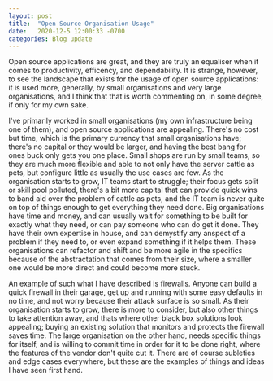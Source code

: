 ```yaml
---
layout: post
title:  "Open Source Organisation Usage"
date:   2020-12-5 12:00:33 -0700
categories: Blog update 
---
```


Open source applications are great, and they are truly an equaliser when it comes to productivity, efficency, and dependability. It is strange, however, to see the landscape that exists for the usage of open source applications: it is used more, generally, by small organisations and very large organisations, and I think that that is worth commenting on, in some degree, if only for my own sake. 

I've primarily worked in small organisations (my own infrastructure being one of them), and open source applications are appealing. There's no cost but time, which is the primary currency that small organisations have; there's no capital or they would be larger, and having the best bang for ones buck only gets you one place. Small shops are run by small teams, so they are much more flexible and able to not only have the server cattle as pets, but configure little as usually the use cases are few. As the organisation starts to grow, IT teams start to struggle; their focus gets split or skill pool polluted, there's a bit more capital that can provide quick wins to band aid over the problem of cattle as pets, and the IT team is never quite on top of things enough to get everything they need done. Big organisations have time and money, and can usually wait for something to be built for exactly what they need, or can pay someone who can do get it done. They have their own expertise in house, and can demystify any anspect of a problem if they need to, or even expand something if it helps them. These organisations can refactor and shift and be more agile in the specifics because of the abstractation that comes from their size, where a smaller one would be more direct and could become more stuck.

An example of such what I have described is firewalls. Anyone can build a quick firewall in their garage, get up and running with some easy defaults in no time, and not worry because their attack surface is so small. As their organisation starts to grow, there is more to consider, but also other things to take attention away, and thats where other black box solutions look appealing; buying an existing solution that monitors and protects the firewall saves time. The large organisation on the other hand, needs specific things for itself, and is willing to commit time in order for it to be done right, where the features of the vendor don't quite cut it. There are of course subleties and edge cases everywhere, but these are the examples of things and ideas I have seen first hand.  
